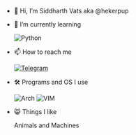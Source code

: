 - 👋 Hi, I’m Siddharth Vats aka @hekerpup


- 🌱 I’m currently learning


     ![Python](https://img.shields.io/badge/Python-3776AB?style=for-the-badge&logo=python&logoColor=white)


- 📫 How to reach me


     [![Telegram](https://img.shields.io/badge/Telegram-2CA5E0?style=for-the-badge&logo=telegram&logoColor=white)](https://t.me/hekerpup) 


- 🛠️ Programs and OS I use 


    ![Arch](https://img.shields.io/badge/Arch_Linux-1793D1?style=for-the-badge&logo=arch-linux&logoColor=white)
    ![VIM](https://img.shields.io/badge/VIM-%2311AB00.svg?&style=for-the-badge&logo=vim&logoColor=white)

- 😸 Things I like 

  Animals and Machines 
